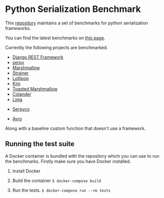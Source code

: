 # Python Serialization Benchmark

This [repository](http://github.com/voidfiles/python-serialization-benchmark) maintains a set of benchmarks for python serialization frameworks.

You can find the latest benchmarks on [this page](https://voidfiles.github.io/python-serialization-benchmark/).

Currently the following projects are benchmarked.

* [Django REST Framework](http://www.django-rest-framework.org/)
* [serpy](http://serpy.readthedocs.io/)
* [Marshmallow](https://marshmallow.readthedocs.io/en/latest/)
* [Strainer](https://github.com/voidfiles/strainer)
* [Lollipop](http://lollipop.readthedocs.io/en/latest/)
* [Kim](http://kim.readthedocs.io/en/latest/)
* [Toasted Marshmallow](https://github.com/lyft/toasted-marshmallow)
* [Colander](https://docs.pylonsproject.org/projects/colander/en/latest/)
* [Lima](https://github.com/b6d/lima/)
- [Serpyco](https://gitlab.com/sgrignard/serpyco)
* [Avro](https://avro.apache.org/)

Along with a baseline custom function that doesn't use a framework.


## Running the test suite

A Docker container is bundled with the repository which you can use to run the benchmarks. Firstly make sure you have Docker installed.

1. Install Docker

2. Build the container `$ docker-compose build`

3. Run the tests. `$ docker-compose run --rm tests`
